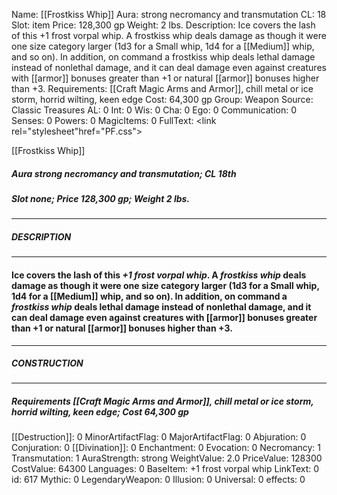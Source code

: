 Name: [[Frostkiss Whip]]
Aura: strong necromancy and transmutation
CL: 18
Slot: item
Price: 128,300 gp
Weight: 2 lbs.
Description: Ice covers the lash of this +1 frost vorpal whip. A frostkiss whip deals damage as though it were one size category larger (1d3 for a Small whip, 1d4 for a [[Medium]] whip, and so on). In addition, on command a frostkiss whip deals lethal damage instead of nonlethal damage, and it can deal damage even against creatures with [[armor]] bonuses greater than +1 or natural [[armor]] bonuses higher than +3.
Requirements: [[Craft Magic Arms and Armor]], chill metal or ice storm, horrid wilting, keen edge
Cost: 64,300 gp
Group: Weapon
Source: Classic Treasures
AL: 0
Int: 0
Wis: 0
Cha: 0
Ego: 0
Communication: 0
Senses: 0
Powers: 0
MagicItems: 0
FullText: <link rel="stylesheet"href="PF.css"><div class="heading"><p class="alignleft">[[Frostkiss Whip]]</p><div style="clear: both;"></div></div><div><h5><b>Aura </b>strong necromancy and transmutation; <b>CL </b>18th</h5><h5><b>Slot </b>none; <b>Price </b>128,300 gp; <b>Weight </b>2 lbs.</h5></div><hr/><div><h5><b>DESCRIPTION</b></h5></div><hr/><div><h4><p>Ice covers the lash of this <i>+1 frost vorpal whip</i>. A <i>frostkiss whip</i> deals damage as though it were one size category larger (1d3 for a Small whip, 1d4 for a [[Medium]] whip, and so on). In addition, on command a <i>frostkiss whip</i> deals lethal damage instead of nonlethal damage, and it can deal damage even against creatures with [[armor]] bonuses greater than +1 or natural [[armor]] bonuses higher than +3.</p></h4></div><hr/><div><h5><b>CONSTRUCTION</b></h5></div><hr/><div><h5><b>Requirements </b>[[Craft Magic Arms and Armor]], <i>chill metal or ice storm</i>, <i>horrid wilting</i>, <i>keen edge</i>; <b>Cost </b>64,300 gp</h5></div>
[[Destruction]]: 0
MinorArtifactFlag: 0
MajorArtifactFlag: 0
Abjuration: 0
Conjuration: 0
[[Divination]]: 0
Enchantment: 0
Evocation: 0
Necromancy: 1
Transmutation: 1
AuraStrength: strong
WeightValue: 2.0
PriceValue: 128300
CostValue: 64300
Languages: 0
BaseItem: +1 frost vorpal whip
LinkText: 0
id: 617
Mythic: 0
LegendaryWeapon: 0
Illusion: 0
Universal: 0
effects: 0
